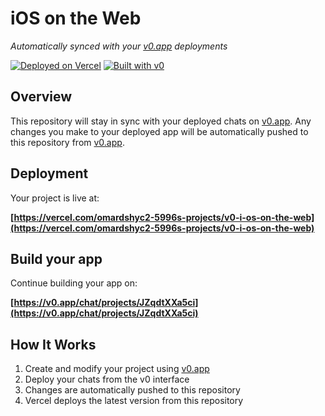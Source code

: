 # iOS on the Web

*Automatically synced with your [v0.app](https://v0.app) deployments*

[![Deployed on Vercel](https://img.shields.io/badge/Deployed%20on-Vercel-black?style=for-the-badge&logo=vercel)](https://vercel.com/omardshyc2-5996s-projects/v0-i-os-on-the-web)
[![Built with v0](https://img.shields.io/badge/Built%20with-v0.app-black?style=for-the-badge)](https://v0.app/chat/projects/JZqdtXXa5ci)

## Overview

This repository will stay in sync with your deployed chats on [v0.app](https://v0.app).
Any changes you make to your deployed app will be automatically pushed to this repository from [v0.app](https://v0.app).

## Deployment

Your project is live at:

**[https://vercel.com/omardshyc2-5996s-projects/v0-i-os-on-the-web](https://vercel.com/omardshyc2-5996s-projects/v0-i-os-on-the-web)**

## Build your app

Continue building your app on:

**[https://v0.app/chat/projects/JZqdtXXa5ci](https://v0.app/chat/projects/JZqdtXXa5ci)**

## How It Works

1. Create and modify your project using [v0.app](https://v0.app)
2. Deploy your chats from the v0 interface
3. Changes are automatically pushed to this repository
4. Vercel deploys the latest version from this repository